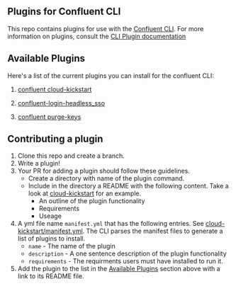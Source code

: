 ## Plugins for Confluent CLI

This repo contains plugins for use with
the [Confluent CLI](https://docs.confluent.io/confluent-cli/current/overview.html). For more information on plugins, consult the [CLI Plugin documentation](https://docs.confluent.io/confluent-cli/current/plugins.html)


## Available Plugins


Here's a list of the current plugins you can install for the confluent CLI:

1. [confluent cloud-kickstart](cloud-kickstart/README.md)

2. [confluent-login-headless_sso](confluent-login-headless_sso/README.md)

2. [confluent purge-keys](purge-keys/README.md)


## Contributing a plugin

1. Clone this repo and create a branch. 
2. Write a plugin!
3. Your PR for adding a plugin should follow these guidelines.
   - Create a directory with name of the plugin command.
   - Include in the directory a README with the following content.  Take a look at [cloud-kickstart](cloud-kickstart/README.md) for an example. 
     - An outline of the plugin functionality
     - Requirements
     - Useage 
4. A yml file name `manifest.yml` that has the following entries. See [cloud-kickstart/manifest.yml](cloud-kickstart/manifest.yml).  The CLI parses the manifest files to generate a list of plugins to install.
    -  `name` - The name of the plugin
    - `description` - A one sentence description of the plugin functionality
    - `requirements` - The requirments users must have installed to run it.
5. Add the plugin to the list in the [Available Plugins](#avaiable-plugins) section above with a link to its README file.
